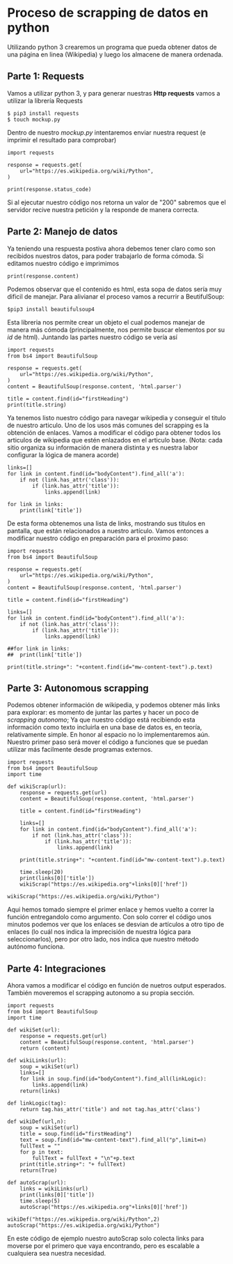 # Proceso de scrapping de datos en python
Utilizando python 3 crearemos un programa que pueda obtener datos de una página en linea (Wikipedia) y luego los almacene de manera ordenada.  
## Parte 1: Requests
Vamos a utilizar python 3, y para generar nuestras __Http requests__ vamos a utilizar la librería Requests  

    $ pip3 install requests
    $ touch mockup.py

Dentro de nuestro *mockup.py* intentaremos enviar nuestra request (e imprimir el resultado para comprobar)  

    import requests
    
    response = requests.get(
    	url="https://es.wikipedia.org/wiki/Python",
    )
    
    print(response.status_code)

Si al ejecutar nuestro código nos retorna un valor de "200" sabremos que el servidor recive nuestra petición y la responde de manera correcta.  

## Parte 2: Manejo de datos  
Ya teniendo una respuesta postiva ahora debemos tener claro como son recibidos nuestros datos, para poder trabajarlo de forma cómoda. Si editamos nuestro código e imprimimos 

    print(response.content)

Podemos observar que el contenido es html, esta sopa de datos sería muy dificil de manejar. Para alivianar el proceso vamos a recurrir a BeutifulSoup:  

    $pip3 install beautifulsoup4

Esta libreria nos permite crear un objeto el cual podemos manejar de manera más cómoda (principalmente, nos permite buscar elementos por su _id_ de html). Juntando las partes nuestro código se vería así

    import requests
    from bs4 import BeautifulSoup
    
    response = requests.get(
    	url="https://es.wikipedia.org/wiki/Python",
    )
    content = BeautifulSoup(response.content, 'html.parser')
    
    title = content.find(id="firstHeading")
    print(title.string)

Ya tenemos listo nuestro código para navegar wikipedia y conseguir el titulo de nuestro articulo. Uno de los usos más comunes del scrapping es la obtención de enlaces. Vamos a modificar el código para obtener todos los articulos de wikipedia que estén enlazados en el articulo base. (Nota: cada sitio organiza su información de manera distinta y es nuestra labor configurar la lógica de manera acorde)  

    links=[]
    for link in content.find(id="bodyContent").find_all('a'):
    	if not (link.has_attr('class')):
    		if (link.has_attr('title')):
    			links.append(link)
    
    for link in links:
    	print(link['title'])

De esta forma obtenemos una lista de links, mostrando sus titulos en pantalla, que están relacionados a nuestro artículo. Vamos entonces a modificar nuestro código en preparación para el proximo paso:

    import requests
    from bs4 import BeautifulSoup
    
    response = requests.get(
    	url="https://es.wikipedia.org/wiki/Python",
    )
    content = BeautifulSoup(response.content, 'html.parser')
    
    title = content.find(id="firstHeading")
    
    links=[]
    for link in content.find(id="bodyContent").find_all('a'):
    	if not (link.has_attr('class')):
    		if (link.has_attr('title')):
    			links.append(link)
    
    ##for link in links:
    ##	print(link['title'])
    
    print(title.string+": "+content.find(id="mw-content-text").p.text)

## Parte 3: Autonomous scrapping
Podemos obtener información de wikipedia, y podemos obtener más links para explorar: es momento de juntar las partes y hacer un poco de _scrapping autonomo_; Ya que nuestro código está recibiendo esta información como texto incluirla en una base de datos es, en teoría, relativamente simple. En honor al espacio no lo implementaremos aún.  
Nuestro primer paso será mover el código a funciones que se puedan utilizar más facilmente desde programas externos.  

    import requests
    from bs4 import BeautifulSoup
    import time
    
    def wikiScrap(url):
    	response = requests.get(url)
    	content = BeautifulSoup(response.content, 'html.parser')
    
    	title = content.find(id="firstHeading")
    
    	links=[]
    	for link in content.find(id="bodyContent").find_all('a'):
    		if not (link.has_attr('class')):
    			if (link.has_attr('title')):
    				links.append(link)
    
    	print(title.string+": "+content.find(id="mw-content-text").p.text)
    
    	time.sleep(20)
    	print(links[0]['title'])
    	wikiScrap("https://es.wikipedia.org"+links[0]['href'])
    
    wikiScrap("https://es.wikipedia.org/wiki/Python")

Aqui hemos tomado siempre el primer enlace y hemos vuelto a correr la función entregandolo como argumento. Con solo correr el código unos minutos podemos ver que los enlaces se desvian de artículos a otro tipo de enlaces (lo cuál nos indica la imprecisión de nuestra lógica para seleccionarlos), pero por otro lado, nos indica que nuestro método autónomo funciona.
## Parte 4: Integraciones
Ahora vamos a modificar el código en función de nuetros output esperados. También moveremos el scrapping autonomo a su propia sección.

    import requests
    from bs4 import BeautifulSoup
    import time
    
    def wikiSet(url):
    	response = requests.get(url)
    	content = BeautifulSoup(response.content, 'html.parser')
    	return (content)
    
    def wikiLinks(url):
    	soup = wikiSet(url)
    	links=[]
    	for link in soup.find(id="bodyContent").find_all(linkLogic):
    		links.append(link)
    	return(links)
    
    def linkLogic(tag):
    	return tag.has_attr('title') and not tag.has_attr('class')
    
    def wikiDef(url,n):
    	soup = wikiSet(url)
    	title = soup.find(id="firstHeading")
    	text = soup.find(id="mw-content-text").find_all("p",limit=n)
    	fullText = ""
    	for p in text:
    		fullText = fullText + "\n"+p.text
    	print(title.string+": "+ fullText)
    	return(True)
    
    def autoScrap(url):
    	links = wikiLinks(url)
    	print(links[0]['title'])
    	time.sleep(5)
    	autoScrap("https://es.wikipedia.org"+links[0]['href'])
    
    wikiDef("https://es.wikipedia.org/wiki/Python",2)
    autoScrap("https://es.wikipedia.org/wiki/Python")

En este código de ejemplo nuestro autoScrap solo colecta links para moverse por el primero que vaya encontrando, pero es escalable a cualquiera sea nuestra necesidad.